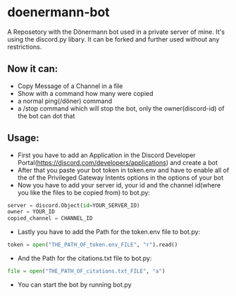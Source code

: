 # doenermann-bot
A Reposetory with the Dönermann bot used in a private server of mine. It's using the discord.py libary. It can be forked and further used without any restrictions. 

Now it can:
- 
- Copy Message of a Channel in a file
- Show with a command how many were copied
- a normal ping(/döner) command
- a /stop command which will stop the bot, only the owner(discord-id) of the bot can dot that

Usage:
-
- First you have to add an Application in the Discord Developer Portal(https://discord.com/developers/applications) and create a bot 
- After that you paste your bot token in token.env and have to enable all of the of the Privileged Gateway Intents options in the options of your bot
- Now you have to add your server id, your id and the channel id(where you like the files to be copied from) to bot.py:
```python
server = discord.Object(id=YOUR_SERVER_ID)
owner = YOUR_ID
copied_channel = CHANNEL_ID
```
- Lastly you have to add the Path for the token.env file to bot.py:
```python
token = open("THE_PATH_OF_token.env_FILE", "r").read()
```
- And the Path for the citations.txt file to bot.py:
```python
file = open("THE_PATH_OF_citations.txt_FILE", "a")
```
- You can start the bot by running bot.py
